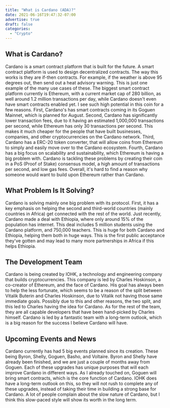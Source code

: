 ```yaml
---
title: "What is Cardano (ADA)?"
date: 2021-06-16T19:47:32-07:00
advertise: true
draft: false
categories:
  - "Crypto"
---
```



## What is Cardano?

Cardano is a smart contract platform that is built for the future. A smart contract platform is used to design decentralized contracts. The way this works is they are if-then contracts. For example, if the weather is above 95 degrees out, then send out a heat advisory warning. This is just one example of the many use cases of these. The biggest smart contract platform currently is Ethereum, with a current market cap of 280 billion, as well around 1.2 million transactions per day, while Cardano doesn't even have smart contracts enabled yet. I see such high potential in this coin for a few reasons. First, Cardano's has smart contracts coming in its Goguen Mainnet, which is planned for August. Second, Cardano has significantly lower transaction fees, due to it having an estimated 1,000,000 transactions per second, while Ethereum has only 30 transactions per second. This makes it much cheaper for the people that have built businesses, companies, and other cryptocurrencies on the Cardano network. Third, Cardano has a ERC-20 token converter, that will allow coins from Ethereum to simply and easily move over to the Cardano ecosystem. Fourth, Cardano has a big focus on scalability and sustainability, which Ethereum is having a big problem with. Cardano is tackling these problems by creating their coin in a PoS (Proof of Stake) consensus model, a high amount of transactions per second, and low gas fees. Overall, it's hard to find a reason why someone would want to build upon Ethereum rather than Cardano.


## What Problem Is It Solving?

Cardano is solving mainly one big problem with its protocol. First, it has a key emphasis on helping the second and third-world countries (mainly countries in Africa) get connected with the rest of the world. Just recently, Cardano made a deal with Ethiopia, where only around 15% of the population has internet. This deal includes 5 million students using the Cardano platform, and 750,000 teachers. This is huge for both Cardano and Ethiopia, helping them both in huge ways. This is the first public acceptance they've gotten and may lead to many more partnerships in Africa if this helps Ethiopia.

## The Development Team

Cardano is being created by IOHK, a technology and engineering company that builds cryptocurrencies. This company is led by Charles Hoskinson, a co-creator of Ethereum, and the face of Cardano. His goal has always been to help the less fortunate, which seems to be a reason of the split between Vitalik Buterin and Charles Hoskinson, due to Vitalik not having those same immediate goals. Possibly due to this and other reasons, the two split, and this led to Charles having the idea for Cardano. As for the rest of the team, they are all capable developers that have been hand-picked by Charles himself. Cardano is led by a fantastic team with a long-term outlook, which is a big reason for the success I believe Cardano will have.

## Upcoming Events and News

Cardano currently has had 5 big events planned since its creation. These being Byron, Shelly, Goguen, Basho, and Voltaire. Byron and Shelly have already been finished, and we are just a couple of months away from Goguen. Each of these upgrades has unique purposes that will each improve Cardano in different ways. As I already touched on, Goguen will bring smart contracts, which is the core function of Cardano. IOHK does have a long-term outlook on this, so they will not rush to complete any of these upgrades, instead of taking their time in building a strong base for Cardano. A lot of people complain about the slow nature of Cardano, but I think this slow-paced style will show its worth in the long term.
